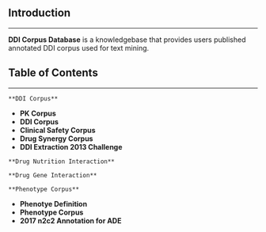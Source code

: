 
## Introduction
---------------

**DDI Corpus Database** is a knowledgebase that provides users published annotated DDI corpus used for text mining. 


## Table of Contents
--------------------
`**DDI Corpus**`

  * **PK Corpus**
  * **DDI Corpus**
  * **Clinical Safety Corpus**
  * **Drug Synergy Corpus**
  * **DDI Extraction 2013 Challenge**
 
`**Drug Nutrition Interaction**`

`**Drug Gene Interaction**`

`**Phenotype Corpus**`

  * **Phenotye Definition**
  * **Phenotype Corpus**
  * **2017 n2c2 Annotation for ADE**


